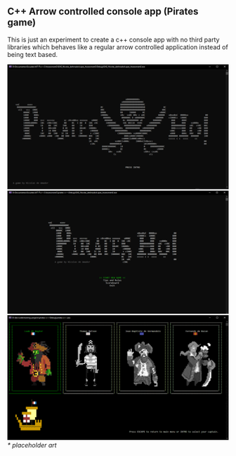 ## C++ Arrow controlled console app (Pirates game)

This is just an experiment to create a c++ console app with no third party libraries which behaves like a regular arrow controlled application instead of being text based.

  ![start-screen](zzz_md-docs/start-screen.gif)
  ![main-menu](zzz_md-docs/main-menu.gif)
  ![char-selection](zzz_md-docs/char-selection.gif)
  _* placeholder art_

